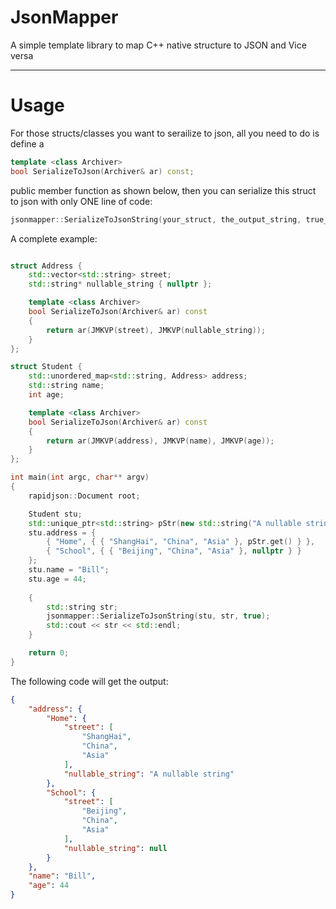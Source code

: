 # JsonMapper
A simple template library to map C++ native structure to JSON and Vice versa

----

# Usage

For those structs/classes you want to serailize to json, all you need to do is define a 

```C++
template <class Archiver>
bool SerializeToJson(Archiver& ar) const;
```
public member function as shown below, then you can serialize this struct to json with only ONE line of code: 
```C++
jsonmapper::SerializeToJsonString(your_struct, the_output_string, true_if_you_want_pretty_print);
```


A complete example:

```C++

struct Address {
    std::vector<std::string> street;
    std::string* nullable_string { nullptr };

    template <class Archiver>
    bool SerializeToJson(Archiver& ar) const
    {
        return ar(JMKVP(street), JMKVP(nullable_string));
    }
};

struct Student {
    std::unordered_map<std::string, Address> address;
    std::string name;
    int age;

    template <class Archiver>
    bool SerializeToJson(Archiver& ar) const
    {
        return ar(JMKVP(address), JMKVP(name), JMKVP(age));
    }
};

int main(int argc, char** argv)
{
    rapidjson::Document root;

    Student stu;
    std::unique_ptr<std::string> pStr(new std::string("A nullable string"));
    stu.address = {
        { "Home", { { "ShangHai", "China", "Asia" }, pStr.get() } },
        { "School", { { "Beijing", "China", "Asia" }, nullptr } }
    };
    stu.name = "Bill";
    stu.age = 44;
    
    {
        std::string str;
        jsonmapper::SerializeToJsonString(stu, str, true);
        std::cout << str << std::endl;
    }

    return 0;
}


```


The following code will get the output:

```json
{
    "address": {
        "Home": {
            "street": [
                "ShangHai",
                "China",
                "Asia"
            ],
            "nullable_string": "A nullable string"
        },
        "School": {
            "street": [
                "Beijing",
                "China",
                "Asia"
            ],
            "nullable_string": null
        }
    },
    "name": "Bill",
    "age": 44
}
```